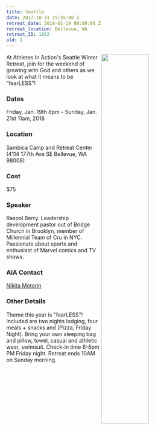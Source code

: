 ```yaml
---
title: Seattle
date: 2017-10-31 19:55:00 Z
retreat_date: 2018-01-19 00:00:00 Z
retreat_location: Bellevue, WA
retreat_ID: 1862
old: 1
---
```


<img src="/uploads/pacSoFlyer.png" style="float:right; width: 50%" />
At Athletes In Action's Seattle Winter Retreat, join for the weekend of growing with God and others as we look at what it means to be “fearLESS"!

### Dates  
Friday, Jan. 19th 8pm -  Sunday, Jan. 21st 11am, 2018

### Location  
Sambica Camp and Retreat Center (4114 177th Ave SE Bellevue, WA 98008)

### Cost  
$75

### Speaker  
Rasool Berry. Leadership development pastor out of Bridge Church in Brooklyn, member of Millennial Team of Cru in NYC. Passionate about sports and enthusiast of Marvel comics and TV shows.

### AIA Contact  
[Nikita Motorin](mailto:nikita.motorin@athletesinaction.org)

### Other Details  
Theme this year is "fearLESS"! Included are two nights lodging, four meals \+ snacks and (Pizza, Friday Night). Bring your own sleeping bag and pillow, towel, casual and athletic wear, swimsuit. Check-in time 6-8pm PM Friday night. Retreat ends 10AM on Sunday morning.